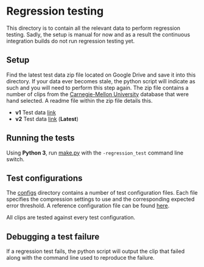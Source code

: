 # Regression testing

This directory is to contain all the relevant data to perform regression testing. Sadly, the setup is manual for now and as a result the continuous integration builds do not run regression testing yet.

## Setup

Find the latest test data zip file located on Google Drive and save it into this directory. If your data ever becomes stale, the python script will indicate as such and you will need to perform this step again. The zip file contains a number of clips from the [Carnegie-Mellon University](../docs/cmu_performance.md) database that were hand selected. A readme file within the zip file details this.

*  **v1** Test data [link](https://drive.google.com/open?id=1psNO0riJ6RlD5_vsvPh2vPsgEBvLN3Hr)
*  **v2** Test data [link](https://drive.google.com/open?id=192CWjNRwlskgdqakNI-k8dv-EefXwxtU) (**Latest**)

## Running the tests

Using **Python 3**, run [make.py](../make.py) with the `-regression_test` command line switch.

## Test configurations

The [configs](./configs) directory contains a number of test configuration files. Each file specifies the compression settings to use and the corresponding expected error threshold. A reference configuration file can be found [here](./reference.config.sjson).

All clips are tested against every test configuration.

## Debugging a test failure

If a regression test fails, the python script will output the clip that failed along with the command line used to reproduce the failure.
